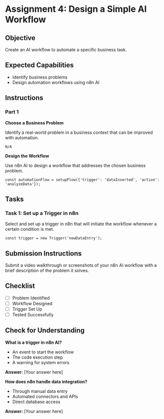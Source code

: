 # Assignment 4: Design a Simple AI Workflow

## Objective

Create an AI workflow to automate a specific business task.

## Expected Capabilities

- Identify business problems
- Design automation workflows using n8n AI

## Instructions

### Part 1

**Choose a Business Problem**

Identify a real-world problem in a business context that can be improved with automation.

```
N/A
```

**Design the Workflow**

Use n8n AI to design a workflow that addresses the chosen business problem.

```
const automationFlow = setupFlow({'trigger': 'dataInserted', 'action': 'analyzeData'});
```

## Tasks

### Task 1: Set up a Trigger in n8n

Select and set up a trigger in n8n that will initiate the workflow whenever a certain condition is met.

```
const trigger = new Trigger('newDataEntry');
```

## Submission Instructions

Submit a video walkthrough or screenshots of your n8n AI workflow with a brief description of the problem it solves.

## Checklist

- [ ] Problem Identified
- [ ] Workflow Designed
- [ ] Trigger Set Up
- [ ] Tested Successfully

## Check for Understanding

**What is a trigger in n8n AI?**

- An event to start the workflow
- The code execution step
- A warning for system errors

**Answer:** [Your answer here]

**How does n8n handle data integration?**

- Through manual data entry
- Automated connectors and APIs
- Direct database access

**Answer:** [Your answer here]